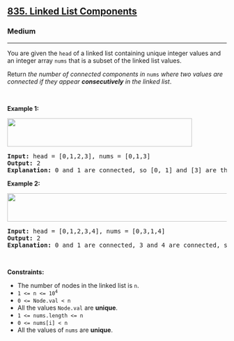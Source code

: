 <h2><a href="https://leetcode.com/problems/linked-list-components/">835. Linked List Components</a></h2><h3>Medium</h3><hr><p>You are given the <code>head</code> of a linked list containing unique integer values and an integer array <code>nums</code> that is a subset of the linked list values.</p>

<p>Return <em>the number of connected components in </em><code>nums</code><em> where two values are connected if they appear <strong>consecutively</strong> in the linked list</em>.</p>

<p>&nbsp;</p>
<p><strong class="example">Example 1:</strong></p>
<img alt="" src="https://assets.leetcode.com/uploads/2021/07/22/lc-linkedlistcom1.jpg" style="width: 424px; height: 65px;" />
<pre>
<strong>Input:</strong> head = [0,1,2,3], nums = [0,1,3]
<strong>Output:</strong> 2
<strong>Explanation:</strong> 0 and 1 are connected, so [0, 1] and [3] are the two connected components.
</pre>

<p><strong class="example">Example 2:</strong></p>
<img alt="" src="https://assets.leetcode.com/uploads/2021/07/22/lc-linkedlistcom2.jpg" style="width: 544px; height: 65px;" />
<pre>
<strong>Input:</strong> head = [0,1,2,3,4], nums = [0,3,1,4]
<strong>Output:</strong> 2
<strong>Explanation:</strong> 0 and 1 are connected, 3 and 4 are connected, so [0, 1] and [3, 4] are the two connected components.
</pre>

<p>&nbsp;</p>
<p><strong>Constraints:</strong></p>

<ul>
	<li>The number of nodes in the linked list is <code>n</code>.</li>
	<li><code>1 &lt;= n &lt;= 10<sup>4</sup></code></li>
	<li><code>0 &lt;= Node.val &lt; n</code></li>
	<li>All the values <code>Node.val</code> are <strong>unique</strong>.</li>
	<li><code>1 &lt;= nums.length &lt;= n</code></li>
	<li><code>0 &lt;= nums[i] &lt; n</code></li>
	<li>All the values of <code>nums</code> are <strong>unique</strong>.</li>
</ul>
